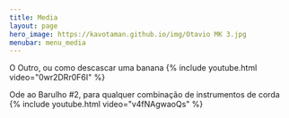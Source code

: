 ```yaml
---
title: Media
layout: page
hero_image: https://kavotaman.github.io/img/Otavio MK 3.jpg
menubar: menu_media
---
```


O Outro, ou como descascar uma banana
{% include youtube.html video="0wr2DRr0F6I" %}

Ode ao Barulho #2, para qualquer combinação de instrumentos de corda
{% include youtube.html video="v4fNAgwaoQs" %}

